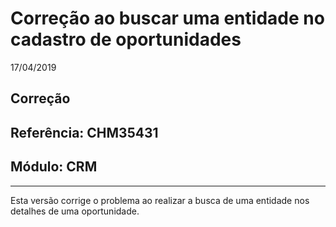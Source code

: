 # Correção ao buscar uma entidade no cadastro de oportunidades
17/04/2019
## Correção
## Referência: CHM35431
## Módulo: CRM
***

Esta versão corrige o problema ao realizar a busca de uma entidade nos detalhes de uma oportunidade.